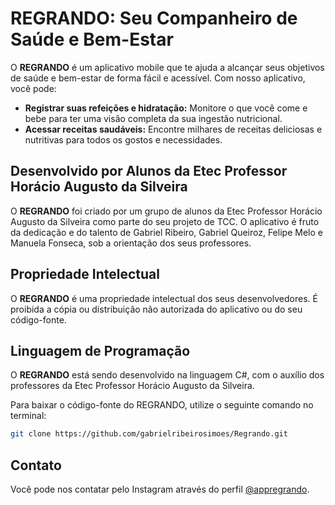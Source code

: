 # REGRANDO: Seu Companheiro de Saúde e Bem-Estar

O **REGRANDO** é um aplicativo mobile que te ajuda a alcançar seus objetivos de saúde e bem-estar de forma fácil e acessível. Com nosso aplicativo, você pode:

- **Registrar suas refeições e hidratação:** Monitore o que você come e bebe para ter uma visão completa da sua ingestão nutricional.
- **Acessar receitas saudáveis:** Encontre milhares de receitas deliciosas e nutritivas para todos os gostos e necessidades.

## Desenvolvido por Alunos da Etec Professor Horácio Augusto da Silveira

O **REGRANDO** foi criado por um grupo de alunos da Etec Professor Horácio Augusto da Silveira como parte do seu projeto de TCC. O aplicativo é fruto da dedicação e do talento de Gabriel Ribeiro, Gabriel Queiroz, Felipe Melo e Manuela Fonseca, sob a orientação dos seus professores.

## Propriedade Intelectual

O **REGRANDO** é uma propriedade intelectual dos seus desenvolvedores. É proibida a cópia ou distribuição não autorizada do aplicativo ou do seu código-fonte.

## Linguagem de Programação

O **REGRANDO** está sendo desenvolvido na linguagem C#, com o auxílio dos professores da Etec Professor Horácio Augusto da Silveira.

Para baixar o código-fonte do REGRANDO, utilize o seguinte comando no terminal:
```bash
git clone https://github.com/gabrielribeirosimoes/Regrando.git
```
## Contato

Você pode nos contatar pelo Instagram através do perfil [@appregrando](https://www.instagram.com/appregrando/).

